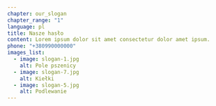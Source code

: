 ```yaml
---
chapter: our_slogan
chapter_range: "1"
language: pl
title: Nasze hasło
content: Lorem ipsum dolor sit amet consectetur dolor amet ipsum.
phone: "+380990000000"
images_list:
  - image: slogan-1.jpg
    alt: Pole pszenicy
  - image: slogan-7.jpg
    alt: Kiełki
  - image: slogan-5.jpg
    alt: Podlewanie
---
```

